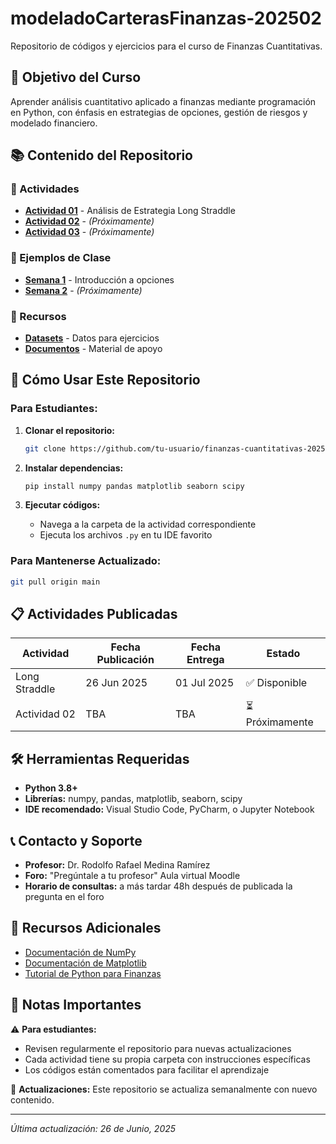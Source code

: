 # modeladoCarterasFinanzas-202502

Repositorio de códigos y ejercicios para el curso de Finanzas Cuantitativas.

## 🎯 Objetivo del Curso
Aprender análisis cuantitativo aplicado a finanzas mediante programación en Python, con énfasis en estrategias de opciones, gestión de riesgos y modelado financiero.

## 📚 Contenido del Repositorio

### 📁 Actividades
- **[Actividad 01](./actividad-01/)** - Análisis de Estrategia Long Straddle
- **[Actividad 02](./actividad-02/)** - *(Próximamente)*
- **[Actividad 03](./actividad-03/)** - *(Próximamente)*

### 📁 Ejemplos de Clase
- **[Semana 1](./ejemplos-clase/semana-01/)** - Introducción a opciones
- **[Semana 2](./ejemplos-clase/semana-02/)** - *(Próximamente)*

### 📁 Recursos
- **[Datasets](./recursos/datasets/)** - Datos para ejercicios
- **[Documentos](./recursos/documentos/)** - Material de apoyo

## 🚀 Cómo Usar Este Repositorio

### Para Estudiantes:
1. **Clonar el repositorio:**
   ```bash
   git clone https://github.com/tu-usuario/finanzas-cuantitativas-2025.git
   ```

2. **Instalar dependencias:**
   ```bash
   pip install numpy pandas matplotlib seaborn scipy
   ```

3. **Ejecutar códigos:**
   - Navega a la carpeta de la actividad correspondiente
   - Ejecuta los archivos `.py` en tu IDE favorito

### Para Mantenerse Actualizado:
```bash
git pull origin main
```

## 📋 Actividades Publicadas

| Actividad | Fecha Publicación | Fecha Entrega | Estado |
|-----------|------------------|---------------|--------|
| Long Straddle | 26 Jun 2025 | 01 Jul 2025 | ✅ Disponible |
| Actividad 02 | TBA | TBA | ⏳ Próximamente |

## 🛠️ Herramientas Requeridas

- **Python 3.8+**
- **Librerías:** numpy, pandas, matplotlib, seaborn, scipy
- **IDE recomendado:** Visual Studio Code, PyCharm, o Jupyter Notebook

## 📞 Contacto y Soporte

- **Profesor:** Dr. Rodolfo Rafael Medina Ramírez
- **Foro:** "Pregúntale a tu profesor" Aula virtual Moodle
- **Horario de consultas:** a más tardar 48h después de publicada la pregunta en el foro

## 📖 Recursos Adicionales

- [Documentación de NumPy](https://numpy.org/doc/)
- [Documentación de Matplotlib](https://matplotlib.org/stable/contents.html)
- [Tutorial de Python para Finanzas](https://link-a-recurso)

## 📝 Notas Importantes

⚠️ **Para estudiantes:** 
- Revisen regularmente el repositorio para nuevas actualizaciones
- Cada actividad tiene su propia carpeta con instrucciones específicas
- Los códigos están comentados para facilitar el aprendizaje

🔄 **Actualizaciones:** Este repositorio se actualiza semanalmente con nuevo contenido.

---
*Última actualización: 26 de Junio, 2025*
